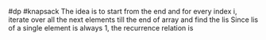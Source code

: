 #dp #knapsack
The idea is to start from the end and for every index i, iterate over all the next elements till the end of array and find the lis
Since lis of a single element is always 1, the recurrence relation is 
